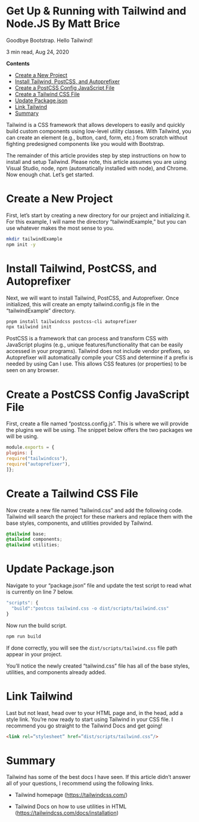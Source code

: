

<h1>Get Up & Running with Tailwind and Node.JS By Matt Brice</h1> 

Goodbye Bootstrap. Hello Tailwind!

3 min read, Aug 24, 2020

**Contents**

- [Create a New Project](#create-a-new-project)
- [Install Tailwind, PostCSS, and Autoprefixer](#install-tailwind-postcss-and-autoprefixer)
- [Create a PostCSS Config JavaScript File](#create-a-postcss-config-javascript-file)
- [Create a Tailwind CSS File](#create-a-tailwind-css-file)
- [Update Package.json](#update-packagejson)
- [Link Tailwind](#link-tailwind)
- [Summary](#summary)


Tailwind is a CSS framework that allows developers to easily and quickly build custom components using low-level utility classes. With Tailwind, you can create an element (e.g., button, card, form, etc.) from scratch without fighting predesigned components like you would with Bootstrap.

The remainder of this article provides step by step instructions on how to install and setup Tailwind. Please note, this article assumes you are using Visual Studio, node, npm (automatically installed with node), and Chrome. Now enough chat. Let’s get started.

# Create a New Project

First, let’s start by creating a new directory for our project and initializing it. For this example, I will name the directory “tailwindExample,” but you can use whatever makes the most sense to you.

```sh
mkdir tailwindExample
npm init -y
```

# Install Tailwind, PostCSS, and Autoprefixer

Next, we will want to install Tailwind, PostCSS, and Autoprefixer. Once initialized, this will create an empty tailwind.config.js file in the “tailwindExample” directory.

```sh
pnpm install tailwindcss postcss-cli autoprefixer
npx tailwind init

```

PostCSS is a framework that can process and transform CSS with JavaScript plugins (e.g., unique features/functionality that can be easily accessed in your programs). Tailwind does not include vendor prefixes, so Autoprefixer will automatically compile your CSS and determine if a prefix is needed by using Can I use. This allows CSS features (or properties) to be seen on any browser.

# Create a PostCSS Config JavaScript File

First, create a file named “postcss.config.js”. This is where we will provide the plugins we will be using. The snippet below offers the two packages we will be using.

```js
module.exports = {
plugins: [
require("tailwindcss"),
require("autoprefixer"),
]};

```


# Create a Tailwind CSS File

Now create a new file named “tailwind.css” and add the following code. Tailwind will search the project for these markers and replace them with the base styles, components, and utilities provided by Tailwind.

```css
@tailwind base;
@tailwind components;
@tailwind utilities;

```

# Update Package.json

Navigate to your “package.json” file and update the test script to read what is currently on line 7 below. 

```js
"scripts": {
  "build":"postcss tailwind.css -o dist/scripts/tailwind.css"
}
```
Now run the build script.

```sh
npm run build
``` 

If done correctly, you will see the `dist/scripts/tailwind.css` file path appear in your project.

You’ll notice the newly created “tailwind.css” file has all of the base styles, utilities, and components already added.

# Link Tailwind

Last but not least, head over to your HTML page and, in the head, add a style link. You’re now ready to start using Tailwind in your CSS file. I recommend you go straight to the Tailwind Docs and get going!

```html
<link rel=”stylesheet” href=”dist/scripts/tailwind.css”/>

```

# Summary
Tailwind has some of the best docs I have seen. If this article didn’t answer all of your questions, I recommend using the following links.

- Tailwind homepage (https://tailwindcss.com/) 

- Tailwind Docs on how to use utilities in HTML (https://tailwindcss.com/docs/installation)

